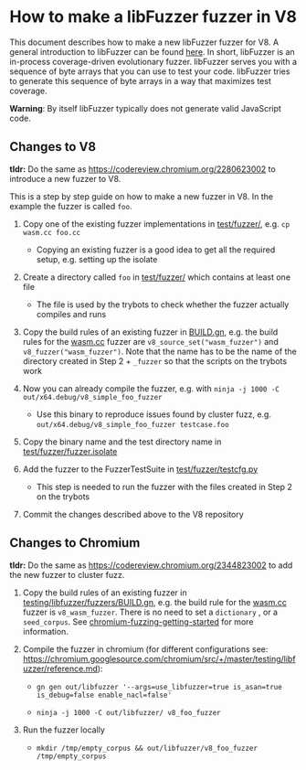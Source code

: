 # How to make a libFuzzer fuzzer in V8

This document describes how to make a new libFuzzer fuzzer for V8. A general
introduction to libFuzzer can be found
[here](https://chromium.googlesource.com/chromium/src/+/master/testing/libfuzzer/README.md).
In short, libFuzzer is an in-process coverage-driven evolutionary fuzzer.
libFuzzer serves you with a sequence of byte arrays that you can use to test
your code. libFuzzer tries to generate this sequence of byte arrays in a way
that maximizes test coverage.

**Warning**: By itself libFuzzer typically does not generate valid JavaScript code.

## Changes to V8

**tldr:** Do the same as https://codereview.chromium.org/2280623002 to introduce
a new fuzzer to V8.

This is a step by step guide on how to make a new fuzzer in V8. In the example
the fuzzer is called `foo`.

1. Copy one of the existing fuzzer implementations in
   [test/fuzzer/](https://cs.chromium.org/chromium/src/v8/test/fuzzer/), e.g. `cp wasm.cc foo.cc`

   * Copying an existing fuzzer is a good idea to get all the required setup,
     e.g. setting up the isolate

2. Create a directory called `foo` in
   [test/fuzzer/](https://cs.chromium.org/chromium/src/v8/test/fuzzer/) which
   contains at least one file

   * The file is used by the trybots to check whether the fuzzer actually
     compiles and runs

3. Copy the build rules of an existing fuzzer in
   [BUILD.gn](https://cs.chromium.org/chromium/src/v8/BUILD.gn), e.g. the build
   rules for the
   [wasm.cc](https://cs.chromium.org/chromium/src/v8/test/fuzzer/wasm.cc) fuzzer
   are `v8_source_set("wasm_fuzzer")` and `v8_fuzzer("wasm_fuzzer")`. Note that
   the name has to be the name of the directory created in Step 2 + `_fuzzer` so
   that the scripts on the trybots work

4. Now you can already compile the fuzzer, e.g.  with `ninja -j 1000 -C
   out/x64.debug/v8_simple_foo_fuzzer`

   * Use this binary to reproduce issues found by cluster fuzz, e.g.
     `out/x64.debug/v8_simple_foo_fuzzer testcase.foo`

5. Copy the binary name and the test directory name in
   [test/fuzzer/fuzzer.isolate](https://cs.chromium.org/chromium/src/v8/test/fuzzer/fuzzer.isolate)

6. Add the fuzzer to the FuzzerTestSuite in
   [test/fuzzer/testcfg.py](https://cs.chromium.org/chromium/src/v8/test/fuzzer/testcfg.py)

   * This step is needed to run the fuzzer with the files created in Step 2 on
     the trybots

8. Commit the changes described above to the V8 repository

## Changes to Chromium

**tldr:** Do the same as https://codereview.chromium.org/2344823002 to add the
new fuzzer to cluster fuzz.

1. Copy the build rules of an existing fuzzer in
   [testing/libfuzzer/fuzzers/BUILD.gn](https://cs.chromium.org/chromium/src/testing/libfuzzer/fuzzers/BUILD.gn),
   e.g. the build rule for the
   [wasm.cc](https://cs.chromium.org/chromium/src/v8/test/fuzzer/wasm.cc) fuzzer
   is `v8_wasm_fuzzer`. There is no need to set a `dictionary` , or a `seed_corpus`.
   See
   [chromium-fuzzing-getting-started](https://chromium.googlesource.com/chromium/src/+/master/testing/libfuzzer/getting_started.md)
   for more information.

2. Compile the fuzzer in chromium (for different configurations see:
   https://chromium.googlesource.com/chromium/src/+/master/testing/libfuzzer/reference.md):

   * `gn gen out/libfuzzer '--args=use_libfuzzer=true is_asan=true is_debug=false enable_nacl=false'`

   * `ninja -j 1000 -C out/libfuzzer/ v8_foo_fuzzer`

3. Run the fuzzer locally

   * `mkdir /tmp/empty_corpus && out/libfuzzer/v8_foo_fuzzer /tmp/empty_corpus`

